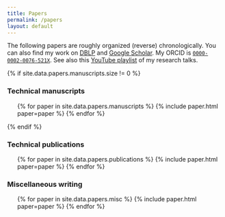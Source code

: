 ```yaml
---
title: Papers
permalink: /papers
layout: default
---
```


The following papers are roughly organized (reverse) chronologically. You can also find my work on
[DBLP](https://dblp.org/pid/284/0977) and [Google Scholar](https://scholar.google.com/citations?hl=en&user=sJB6rcgAAAAJ). My ORCID is [``0000-0002-0076-521X``](https://orcid.org/0000-0002-0076-521X). See also this [YouTube playlist](https://youtube.com/playlist?list=PLUhFhv9En0UGP13PyAsYwNmq0_xfgZaUX) of my research talks.

{% if site.data.papers.manuscripts.size != 0 %}

### Technical manuscripts

<ul class="paper-list">
{% for paper in site.data.papers.manuscripts %}
{% include paper.html paper=paper %}
{% endfor %}
</ul>

{% endif %}

### Technical publications

<ul class="paper-list">
{% for paper in site.data.papers.publications %}
{% include paper.html paper=paper %}
{% endfor %}
</ul>

### Miscellaneous writing

<ul class="paper-list">
{% for paper in site.data.papers.misc %}
{% include paper.html paper=paper %}
{% endfor %}
</ul>